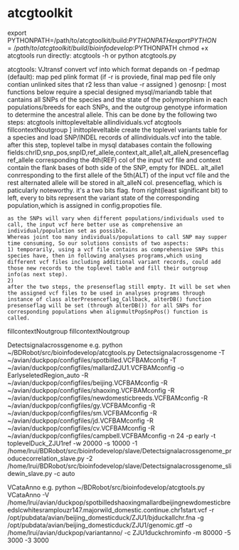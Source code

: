 # atcgtoolkit

export PYTHONPATH=/path/to/atcgtoolkit/build:$PYTHONPATH
export PYTHON=/path/to/atcgtoolkit/build/bioinfodevelop:$PYTHONPATH
chmod +x atcgtools
run directly:
atcgtools -h
or 
python atcgtools.py


atcgtools:
VJtransf
	convert vcf into which format depands on -f 
	pedmap (default): map ped plink format (if -r is proviede, final map ped file only contian unlinked sites that r2 less than value -r assigned )
	genosnp:
[ most functions below require a special designed mysql/mariandb table that cantains all SNPs of the species and the state of the polymorphism in each populations/breeds for each SNPs, 
  and the outgroup genotype information to determine the ancestral allele. This can be done by the following two steps:
 atcgtools inittopleveltable allindividuals.vcf
 atcgtools fillcontextNoutgroup 
 ]
inittopleveltable
 	create the toplevel variants table for a species and load SNP/INDEL records of allindividuals.vcf into the table.
 	after this step, toplevel talbe in mysql databases contain the following fields:chrID,snp_pos,snpID,ref_allele,context,alt_alle1,alt_alleN,presenceflag
 	ref_allele corresponding the 4th(REF) col of the input vcf file and context contain the flank bases of both side of the SNP, empty for INDEL.
 	alt_alle1 conrresponding to the first allele of the 5th(ALT) of the input vcf file and the rest alternated allele will be stored in alt_alleN col.
 	presenceflag, which is paticularly noteworthy. it's a two bits flag. from right(least significant bit) to left, every to bits represent the variant state of the corresponding population,which is assigned in config.propoties file.
 	
 	as the SNPs will vary when different populations/individuals used to call, the input vcf here better use as comprehensive an individual/population set as possible. 
 	Whereas joint too many individuals/populations to call SNP may supper time consuming, So our solutions consists of two aspects:
 	1) temporarily, using a vcf file contains as comprehensive SNPs this species have, then in following analyses programs,which using different vcf files including additional variant records, could add those new records to the toplevel table and fill their outgroup info(as next step).
 	2) 
 	after the two steps, the presenseflag still empty. It will be set when the assigned vcf files to be used in analyses programs through instance of class alterPresenceflag_Callback, alterDB() function
 	presenseflag will be set (through alterDB()) for all SNPs for corresponding populations when alignmultPopSnpPos() function is called.
fillcontextNoutgroup
	fillcontextNoutgroup


Detectsignalacrossgenome
	e.g. python ~/BDRobot/src/bioinfodevelop/atcgtools.py Detectsignalacrossgenome -T ~/avian/duckpop/configfiles/spotbilled.VCFBAMconfig -T ~/avian/duckpop/configfiles/mallardZJU1.VCFBAMconfig -o EarlyseletedRegion_auto -R ~/avian/duckpop/configfiles/beijing.VCFBAMconfig -R ~/avian/duckpop/configfiles/shaoxing.VCFBAMconfig -R ~/avian/duckpop/configfiles/newdomesticbreeds.VCFBAMconfig -R ~/avian/duckpop/configfiles/gy.VCFBAMconfig -R ~/avian/duckpop/configfiles/sm.VCFBAMconfig -R ~/avian/duckpop/configfiles/jd.VCFBAMconfig -R ~/avian/duckpop/configfiles/cv.VCFBAMconfig -R ~/avian/duckpop/configfiles/campbell.VCFBAMconfig -n 24 -p early -t toplevelDuck_ZJU1ref -w 20000 -s 10000 -1 /home/lrui/BDRobot/src/bioinfodevelop/slave/Detectsignalacrossgenome_producecorrelation_slave.py -2 /home/lrui/BDRobot/src/bioinfodevelop/slave/Detectsignalacrossgenome_slidewin_slave.py -c auto

VCataAnno
	e.g. python ~/BDRobot/src/bioinfodevelop/atcgtools.py VCataAnno -V /home/lrui/avian/duckpop/spotbilledshaoxingmallardbeijingnewdomesticbreedslcwhitesramplouzr147.majorwild_domestic.continue.chr1start.vcf -r /opt/pubdata/avian/beijing_domesticduck/ZJU1/bjduckallchr.fna -g /opt/pubdata/avian/beijing_domesticduck/ZJU1/genomic.gtf -o /home/lrui/avian/duckpop/variantanno/ -c ZJU1duckchrominfo -m 80000 -5 3000 -3 3000